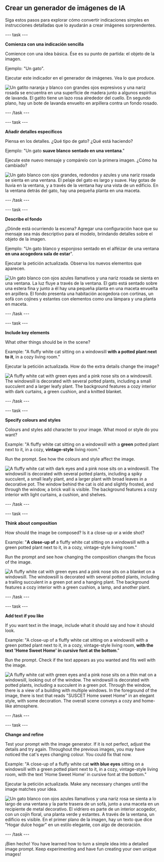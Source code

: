 ## Crear un generador de imágenes de IA

Siga estos pasos para explorar cómo convertir indicaciones simples en instrucciones detalladas que lo ayudarán a crear imágenes sorprendentes.

\--- task ---

**Comienza con una indicación sencilla**

Comience con una idea básica. Ése es su punto de partida: el objeto de la imagen.

Ejemplo: "Un gato".

Ejecutar este indicador en el generador de imágenes. Vea lo que produce.

![Un gatito naranja y blanco con grandes ojos expresivos y una nariz rosada se encuentra en una superficie de madera junto a algunos espíritus de lavanda. El gatito tiene un lazo rosa alrededor del cuello. En segundo plano, hay un bote de lavanda envuelto en arpillera contra un fondo rosado.](images/prompt.jpg)

\--- /task ---

\--- task ---

**Añadir detalles específicos**

Piensa en los detalles. ¿Qué tipo de gato? ¿Qué está haciendo?

Ejemplo: "Un gato **suave blanco** **sentado en una ventana**."

Ejecute este nuevo mensaje y compárelo con la primera imagen. ¿Cómo ha cambiado?

![Un gato blanco con ojos grandes, redondos y azules y una nariz rosada se sienta en una ventana. El pelaje del gato es largo y suave. Hay gotas de lluvia en la ventana, y a través de la ventana hay una vista de un edificio. En la ventana detrás del gato, hay una pequeña planta en una maceta.](images/prompt2.jpg)

\--- /task ---

\--- task ---

**Describe el fondo**

¿Dónde está ocurriendo la escena? Agregar una configuración hace que su mensaje sea más descriptivo para el modelo, brindando detalles sobre el objeto de la imagen.

Ejemplo: "Un gato blanco y esponjoso sentado en el alféizar de una ventana **en una acogedora sala de estar**".

Ejecutar la petición actualizada. Observa los nuevos elementos que aparecen.

![Un gato blanco con ojos azules llamativos y una nariz rosada se sienta en una ventana. La luz fluye a través de la ventana. El gato está sentado sobre una estera fina y junto a él hay una pequeña planta en una maceta envuelta en arpillera. El fondo presenta una habitación acogedora con cortinas, un sofá con cojines y estantes con elementos como una lámpara y una planta en maceta.](images/prompt3.jpg)

\--- /task ---

\--- task ---

**Include key elements**

What other things should be in the scene?

Example: "A fluffy white cat sitting on a windowsill **with a potted plant next to it**, in a cozy living room."

Ejecutar la petición actualizada. How do the extra details change the image?

![A fluffy white cat with green eyes and a pink nose sits on a windowsill. The windowsill is decorated with several potted plants, including a small succulent and a larger leafy plant. The background features a cozy interior with dark curtains, a green cushion, and a knitted blanket.](images/prompt4.jpg)

\--- /task ---

\--- task ---

**Specify colours and styles**

Colours and styles add character to your image. What mood or style do you want?

Example: "A fluffy white cat sitting on a windowsill with a **green** potted plant next to it, in a cozy, **vintage-style** living room."

Run the prompt. See how the colours and style affect the image.

![A fluffy white cat with dark eyes and a pink nose sits on a windowsill. The windowsill is decorated with several potted plants, including a spiky succulent, a small leafy plant, and a larger plant with broad leaves in a decorative pot. The window behind the cat is old and slightly frosted, and through the window, a brick wall is visible. The background features a cozy interior with light curtains, a cushion, and shelves.](images/prompt5.jpg)

\--- /task ---

\--- task ---

**Think about composition**

How should the image be composed? Is it a close-up or a wide shot?

Example: "**A close-up of** a fluffy white cat sitting on a windowsill with a green potted plant next to it, in a cozy, vintage-style living room."

Run the prompt and see how changing the composition changes the focus of the image.

![A fluffy white cat with green eyes and a pink nose sits on a blanket on a windowsill. The windowsill is decorated with several potted plants, including a trailing succulent in a green pot and a hanging plant. The background features a cozy interior with a green cushion, a lamp, and another plant.](images/prompt6.jpg)

\--- /task ---

\--- task ---

**Add text if you like**

If you want text in the image, include what it should say and how it should look.

Example: "A close-up of a fluffy white cat sitting on a windowsill with a green potted plant next to it, in a cozy, vintage-style living room, **with the text 'Home Sweet Home' in cursive font at the bottom**."

Run the prompt. Check if the text appears as you wanted and fits well with the image.

![A fluffy white cat with green eyes and a pink nose sits on a thin mat on a windowsill, looking out of the window. The windowsill is decorated with potted plants, including a succulent in a green pot. Through the window, there is a view of a building with multiple windows. In the foreground of the image, there is text that reads "SUSCET Home sweet Home" in an elegant style, with some decoration. The overall scene conveys a cozy and home-like atmosphere.](images/prompt7.jpg)

\--- /task ---

\--- task ---

**Change and refine**

Test your prompt with the image generator. If it is not perfect, adjust the details and try again. Throughout the previous images, you may have noticed the cat's eyes changing colour. You could fix that now.

Example: "A close-up of a fluffy white cat **with blue eyes** sitting on a windowsill with a green potted plant next to it, in a cozy, vintage-style living room, with the text 'Home Sweet Home' in cursive font at the bottom."

Ejecutar la petición actualizada. Make any necessary changes until the image matches your idea.

![Un gato blanco con ojos azules llamativos y una nariz rosa se sienta a lo largo de una ventana y la parte trasera de un sofá, junto a una maceta en un recipiente de metal decorativo. El vidriero es parte de un interior acogedor, con un cojín floral, una planta verde y estantes. A través de la ventana, un edificio es visible. En el primer plano de la imagen, hay un texto que dice "Hogar dulce hogar" en un estilo elegante, con algo de decoración.](images/prompt8.jpg)

\--- /task ---

¡Bien hecho! You have learned how to turn a simple idea into a detailed image prompt. Keep experimenting and have fun creating your own unique images!
